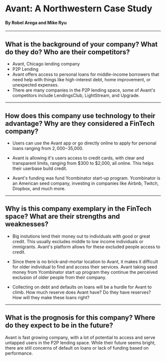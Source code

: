 # Avant: A Northwestern Case Study

#### By Robel Arega and Mike Ryu

---

## What is the background of your company? What do they do? Who are their competitors?

- Avant, Chicago lending company
- P2P Lending
- Avant offers access to personal loans for middle-income borrowers that need help with things like high-interest debt, home improvement, or unexpected expenses.
- There are many companies in the P2P lending space, some of Avant's competitors include LendingsClub, LightStream, and Upgrade.

---

## How does this company use technology to their advantage? Why are they considered a FinTech company?

- Users can use the Avant app or go directly online to apply for personal loans ranging from $2,000-$35,000.
- Avant is allowing it's users access to credit cards, with clear and transparent limits, ranging from $300 to $2,000, all online. This helps their userbase build credit.

- Avant's funding was fund Ycombinator start-up program. Ycombinator is an American seed company, investing in companies like Airbnb, Twitch, Dropbox, and much more.

---

## Why is this company exemplary in the FinTech space? What are their strengths and weaknesses?

- Big instutions lend their money out to individuals with good or great credit. This usually excludes middle to low income individuals or immigrants. Avant's platform allows for these excluded people access to credit.

- Since there is no brick-and-mortar location to Avant, it makes it difficult for older individual to find and access their services. Avant taking seed money from Ycombinator start up program they continue the perceived exclusion of older people from their company.

- Collecting on debt and defaults on loans will be a hurdle for Avant to climb. How much reserve does Avant have? Do they have reserves? How will they make these loans right?

---

## What is the prognosis for this company? Where do they expect to be in the future?

Avant is fast growing company, with a lot of potential to access and serve untapped users in the P2P lending space. While their future seems bright, there are still concerns of default on loans or lack of funding based on performance.
